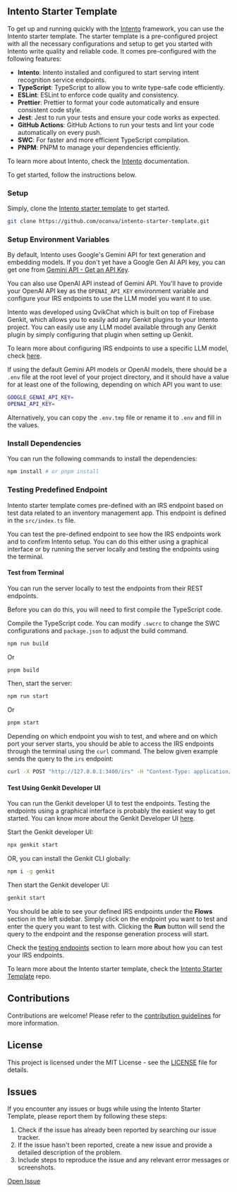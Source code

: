 ## Intento Starter Template

To get up and running quickly with the [Intento](https://intento.pkural.ca) framework, you can use the Intento starter template. The starter template is a pre-configured project with all the necessary configurations and setup to get you started with Intento write quality and reliable code. It comes pre-configured with the following features:

- **Intento**: Intento installed and configured to start serving intent recognition service endpoints.
- **TypeScript**: TypeScript to allow you to write type-safe code efficiently.
- **ESLint**: ESLint to enforce code quality and consistency.
- **Prettier**: Prettier to format your code automatically and ensure consistent code style.
- **Jest**: Jest to run your tests and ensure your code works as expected.
- **GitHub Actions**: GitHub Actions to run your tests and lint your code automatically on every push.
- **SWC**: For faster and more efficient TypeScript compilation.
- **PNPM**: PNPM to manage your dependencies efficiently.

To learn more about Intento, check the [Intento](https://intento.pkural.ca) documentation.

To get started, follow the instructions below.

### Setup

Simply, clone the [Intento starter template](https://github.com/oconva/intento-starter-template) to get started.

```bash
git clone https://github.com/oconva/intento-starter-template.git
```

### Setup Environment Variables

By default, Intento uses Google's Gemini API for text generation and embedding models. If you don't yet have a Google Gen AI API key, you can get one from [Gemini API - Get an API Key](https://ai.google.dev/gemini-api/docs/api-key).

You can also use OpenAI API instead of Gemini API. You'll have to provide your OpenAI API key as the `OPENAI_API_KEY` environment variable and configure your IRS endpoints to use the LLM model you want it to use.

Intento was developed using QvikChat which is built on top of Firebase Genkit, which allows you to easily add any Genkit plugins to your Intento project. You can easily use any LLM model available through any Genkit plugin by simply configuring that plugin when setting up Genkit.

To learn more about configuring IRS endpoints to use a specific LLM model, check [here](https://intento.pkural.ca/irs-endpoints).

If using the default Gemini API models or OpenAI models, there should be a `.env` file at the root level of your project directory, and it should have a value for at least one of the following, depending on which API you want to use:

```bash
GOOGLE_GENAI_API_KEY=
OPENAI_API_KEY=
```

Alternatively, you can copy the `.env.tmp` file or rename it to `.env` and fill in the values.

### Install Dependencies

You can run the following commands to install the dependencies:

```bash
npm install # or pnpm install
```

### Testing Predefined Endpoint

Intento starter template comes pre-defined with an IRS endpoint based on test data related to an inventory management app. This endpoint is defined in the `src/index.ts` file.

You can test the pre-defined endpoint to see how the IRS endpoints work and to confirm Intento setup. You can do this either using a graphical interface or by running the server locally and testing the endpoints using the terminal.

#### Test from Terminal

You can run the server locally to test the endpoints from their REST endpoints.

Before you can do this, you will need to first compile the TypeScript code.

Compile the TypeScript code. You can modify `.swcrc` to change the SWC configurations and `package.json` to adjust the build command.

```bash copy
npm run build
```

Or

```bash copy
pnpm build
```

Then, start the server:

```bash copy
npm run start
```

Or

```bash copy
pnpm start
```

Depending on which endpoint you wish to test, and where and on which port your server starts, you should be able to access the IRS endpoints through the terminal using the `curl` command. The below given example sends the query to the `irs` endpoint:

```bash copy
curl -X POST "http://127.0.0.1:3400/irs" -H "Content-Type: application/json" -H "Authorization: a5zwhp0YlcRVkpnOXchIkL1lrmf0MPg24POM0kO6HcM=" -d '{"data": { "query": "add 4 litres milk?", "uid": "DI2UZuaTWjQPzVCRjzPW" } }'
```

#### Test Using Genkit Developer UI

You can run the Genkit developer UI to test the endpoints. Testing the endpoints using a graphical interface is probably the easiest way to get started. You can know more about the Genkit Developer UI [here](https://firebase.google.com/docs/genkit/devtools#genkit_developer_ui).

Start the Genkit developer UI:

```bash copy
npx genkit start
```

OR, you can install the Genkit CLI globally:

```bash copy
npm i -g genkit
```

Then start the Genkit developer UI:

```bash copy
genkit start
```

You should be able to see your defined IRS endpoints under the **Flows** section in the left sidebar. Simply click on the endpoint you want to test and enter the query you want to test with. Clicking the **Run** button will send the query to the endpoint and the response generation process will start.

Check the [testing endpoints](https://intento.pkural.ca/testing-endpoints) section to learn more about how you can test your IRS endpoints.

To learn more about the Intento starter template, check the [Intento Starter Template](https://github.com/oconva/intento-starter-template) repo.

## Contributions

Contributions are welcome! Please refer to the [contribution guidelines](CONTRIBUTING.md) for more information.

## License

This project is licensed under the MIT License - see the [LICENSE](LICENSE) file for details.

## Issues

If you encounter any issues or bugs while using the Intento Starter Template, please report them by following these steps:

1. Check if the issue has already been reported by searching our issue tracker.
2. If the issue hasn't been reported, create a new issue and provide a detailed description of the problem.
3. Include steps to reproduce the issue and any relevant error messages or screenshots.

[Open Issue](https://github.com/oconva/intento-starter-template/issues)
